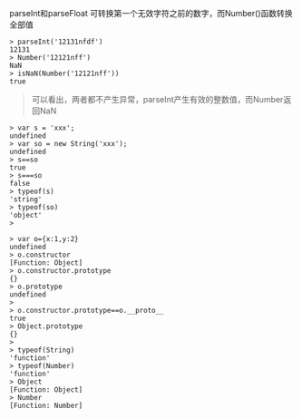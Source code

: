 
parseInt和parseFloat 可转换第一个无效字符之前的数字，而Number()函数转换全部值

```
> parseInt('12131nfdf')
12131
> Number('12121nff')
NaN
> isNaN(Number('12121nff'))
true
```

> 可以看出，两者都不产生异常，parseInt产生有效的整数值，而Number返回NaN


```
> var s = 'xxx';
undefined
> var so = new String('xxx');
undefined
> s==so
true
> s===so
false
> typeof(s)
'string'
> typeof(so)
'object'
> 

```


```
> var o={x:1,y:2}
undefined
> o.constructor
[Function: Object]
> o.constructor.prototype
{}
> o.prototype
undefined
> 
> o.constructor.prototype==o.__proto__
true
> Object.prototype
{}
> 
> typeof(String)
'function'
> typeof(Number)
'function'
> Object
[Function: Object]
> Number
[Function: Number]
```